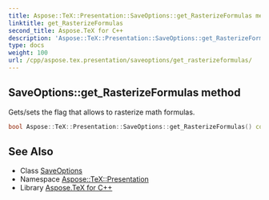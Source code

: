 ```yaml
---
title: Aspose::TeX::Presentation::SaveOptions::get_RasterizeFormulas method
linktitle: get_RasterizeFormulas
second_title: Aspose.TeX for C++
description: 'Aspose::TeX::Presentation::SaveOptions::get_RasterizeFormulas method. Gets/sets the flag that allows to rasterize math formulas in C++.'
type: docs
weight: 100
url: /cpp/aspose.tex.presentation/saveoptions/get_rasterizeformulas/
---
```

## SaveOptions::get_RasterizeFormulas method


Gets/sets the flag that allows to rasterize math formulas.

```cpp
bool Aspose::TeX::Presentation::SaveOptions::get_RasterizeFormulas() const
```

## See Also

* Class [SaveOptions](../)
* Namespace [Aspose::TeX::Presentation](../../)
* Library [Aspose.TeX for C++](../../../)
